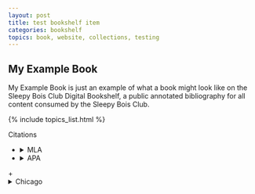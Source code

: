 ```yaml
---
layout: post
title: test bookshelf item
categories: bookshelf
topics: book, website, collections, testing
---
```


## My Example Book

My Example Book is just an example of what a book might look like on the Sleepy Bois Club Digital Bookshelf, a public annotated bibliography for all content consumed by the Sleepy Bois Club.

{% include topics_list.html %}

<summary>Citations</summary>

+ <details>
  <summary>MLA</summary>
  `Einstein, Albert. "My Exampe Book". SBC Publishers. 2023.`
  </details>
+ <details>
  <summary>APA</summary>
  ```Einstein, Albert. "My Exampe Book". SBC Publishers. (2023).```
</details>
  + <details>
  <summary>Chicago</summary>
  > Einstein, Albert. "My Exampe Book". SBC Publishers. (2023).
  </details>